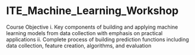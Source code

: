 # ITE_Machine_Learning_Workshop
 Course Objective  i. Key components of building and applying machine learning models from data collection with emphasis on practical applications 	  ii. Complete process of building prediction functions including data collection, feature creation, algorithms, and evaluation
